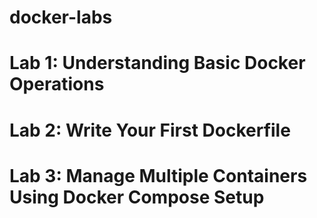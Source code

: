 # docker-labs

# Lab 1: Understanding Basic Docker Operations
# Lab 2: Write Your First Dockerfile
# Lab 3: Manage Multiple Containers Using Docker Compose Setup
    

